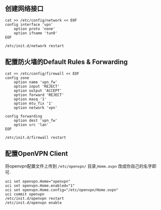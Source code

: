 ## 创建网络接口

```
cat >> /etc/config/network << EOF
config interface 'vpn'
    option proto 'none'
    option ifname 'tun0'
EOF

/etc/init.d/network restart
```

## 配置防火墙的Default Rules & Forwarding

```
cat >> /etc/config/firewall << EOF
config zone
    option name 'vpn_fw'
    option input 'REJECT'
    option output 'ACCEPT'
    option forward 'REJECT'
    option masq '1'
    option mtu_fix '1'
    option network 'vpn'

config forwarding                               
    option dest 'vpn_fw'                    
    option src 'lan' 
EOF

/etc/init.d/firewall restart
```

## 配置OpenVPN Client

将openvpn配置文件上传到 `/etc/openvpn/` 目录,`Home.ovpn` 改成你自己的名字即可.

```
uci set openvpn.Home="openvpn"
uci set openvpn.Home.enabled="1"
uci set openvpn.Home.config="/etc/openvpn/Home.ovpn"
uci commit openvpn 
/etc/init.d/openvpn restart
/etc/init.d/openvpn enable
```



<!-- 
## 创建网络接口
```
uci set network.openvpn="interface"
uci set network.openvpn.ifname="tun0"
uci set network.openvpn.proto="none"
uci commit network
/etc/init.d/network restart
```

## 配置防火墙的Default Rules & Forwarding
uci add firewall zone
uci set firewall.@zone[-1].name="openvpn_fw"
uci add_list firewall.@zone[-1].network="openvpn"
uci set firewall.@zone[-1].input="REJECT"
uci set firewall.@zone[-1].output="ACCEPT"
uci set firewall.@zone[-1].forward="REJECT"
uci set firewall.@zone[-1].masq="​1"​
uci set firewall.@zone[-1].mtu_fix="1"
uci add firewall forwarding
uci set firewall.@forwarding[-1].src="lan"
uci set firewall.@forwarding[-1].dest="openvpn_fw"
uci commit firewall
/etc/init.d/firewall restart

## 配置OpenVPN Client
uci add firewall zone
uci set openvpn.Home="openvpn"
uci set openvpn.Home.enabled="1"
uci set openvpn.Home.config="/etc/openvpn/Home.ovpn"
uci commit openvpn 
/etc/init.d/openvpn restart
/etc/init.d/openvpn enable -->